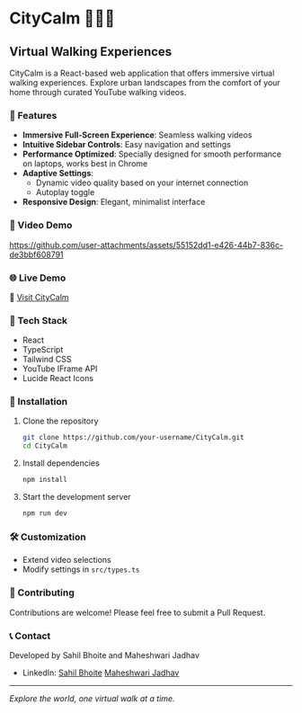 # CityCalm 🌆🚶‍♂️

## Virtual Walking Experiences

CityCalm is a React-based web application that offers immersive virtual walking experiences. Explore urban landscapes from the comfort of your home through curated YouTube walking videos.

### 🌟 Features

- **Immersive Full-Screen Experience**: Seamless walking videos
- **Intuitive Sidebar Controls**: Easy navigation and settings
- **Performance Optimized**: Specially designed for smooth performance on laptops, works best in Chrome
- **Adaptive Settings**:
  - Dynamic video quality based on your internet connection
  - Autoplay toggle
- **Responsive Design**: Elegant, minimalist interface

### 🎥 Video Demo 
 
https://github.com/user-attachments/assets/55152dd1-e426-44b7-836c-de3bbf608791



### 🌐 Live Demo

🔗 [Visit CityCalm](https://city-calm.vercel.app)

### 🚀 Tech Stack

- React
- TypeScript
- Tailwind CSS
- YouTube IFrame API
- Lucide React Icons

### 🔧 Installation

1. Clone the repository
   ```bash
   git clone https://github.com/your-username/CityCalm.git
   cd CityCalm
   ```

2. Install dependencies
   ```bash
   npm install
   ```

3. Start the development server
   ```bash
   npm run dev
   ```

### 🛠 Customization

- Extend video selections
- Modify settings in `src/types.ts`

### 🤝 Contributing

Contributions are welcome! Please feel free to submit a Pull Request.

### 📞 Contact

Developed by Sahil Bhoite and Maheshwari Jadhav
- LinkedIn:
  [Sahil Bhoite](https://www.linkedin.com/in/sahil-bhoite/)
  [Maheshwari Jadhav](https://www.linkedin.com/in/maheshwari-jadhav)



---

*Explore the world, one virtual walk at a time.*
